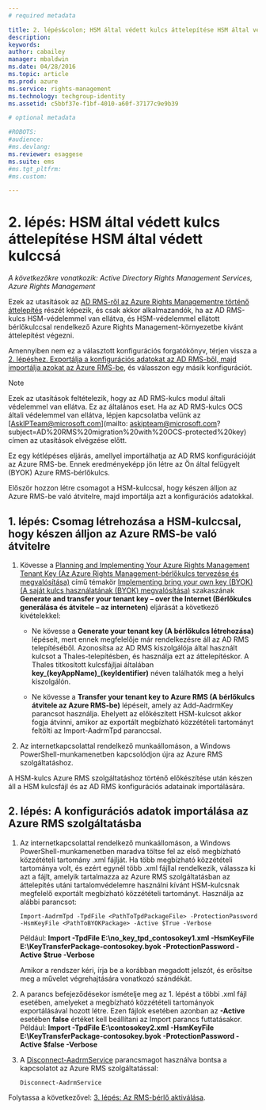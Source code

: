 ```yaml
---
# required metadata

title: 2. lépés&colon; HSM által védett kulcs áttelepítése HSM által védett kulccsá | Azure RMS
description:
keywords:
author: cabailey
manager: mbaldwin
ms.date: 04/28/2016
ms.topic: article
ms.prod: azure
ms.service: rights-management
ms.technology: techgroup-identity
ms.assetid: c5bbf37e-f1bf-4010-a60f-37177c9e9b39

# optional metadata

#ROBOTS:
#audience:
#ms.devlang:
ms.reviewer: esaggese
ms.suite: ems
#ms.tgt_pltfrm:
#ms.custom:

---
```


# 2. lépés: HSM által védett kulcs áttelepítése HSM által védett kulccsá

*A következőkre vonatkozik: Active Directory Rights Management Services, Azure Rights Management*


Ezek az utasítások az [AD RMS-ről az Azure Rights Managementre történő áttelepítés](migrate-from-ad-rms-to-azure-rms.md) részét képezik, és csak akkor alkalmazandók, ha az AD RMS-kulcs HSM-védelemmel van ellátva, és HSM-védelemmel ellátott bérlőkulccsal rendelkező Azure Rights Management-környezetbe kívánt áttelepítést végezni. 

Amennyiben nem ez a választott konfigurációs forgatókönyv, térjen vissza a [2. lépéshez. Exportálja a konfigurációs adatokat az AD RMS-ből, majd importálja azokat az Azure RMS-be](migrate-from-ad-rms-to-azure-rms.md#step-2-export-configuration-data-from-ad-rms-and-import-it-to-azure-rms), és válasszon egy másik konfigurációt.

> [!NOTE]
> Ezek az utasítások feltételezik, hogy az AD RMS-kulcs modul általi védelemmel van ellátva. Ez az általános eset. Ha az AD RMS-kulcs OCS általi védelemmel van ellátva, lépjen kapcsolatba velünk az [AskIPTeam@microsoft.com](mailto: askipteam@microsoft.com?subject=AD%20RMS%20migration%20with%20OCS-protected%20key) címen az utasítások elvégzése előtt.

Ez egy kétlépéses eljárás, amellyel importálhatja az AD RMS konfigurációját az Azure RMS-be. Ennek eredményeképp jön létre az Ön által felügyelt (BYOK) Azure RMS-bérlőkulcs.

Először hozzon létre csomagot a HSM-kulccsal, hogy készen álljon az Azure RMS-be való átvitelre, majd importálja azt a konfigurációs adatokkal.

## 1. lépés: Csomag létrehozása a HSM-kulccsal, hogy készen álljon az Azure RMS-be való átvitelre

1.  Kövesse a [Planning and Implementing Your Azure Rights Management Tenant Key (Az Azure Rights Management-bérlőkulcs tervezése és megvalósítása)](plan-implement-tenant-key.md) című témakör [Implementing bring your own key (BYOK) (A saját kulcs használatának (BYOK) megvalósítása)](plan-implement-tenant-key.md#BKMK_ImplementBYOK) szakaszának **Generate and transfer your tenant key – over the Internet (Bérlőkulcs generálása és átvitele – az interneten)** eljárását a következő kivételekkel:

    -   Ne kövesse a **Generate your tenant key (A bérlőkulcs létrehozása)** lépéseit, mert ennek megfelelője már rendelkezésre áll az AD RMS telepítéséből. Azonosítsa az AD RMS kiszolgálója által használt kulcsot a Thales-telepítésben, és használja ezt az áttelepítéskor. A Thales titkosított kulcsfájljai általában **key_(keyAppName)_(keyIdentifier)** néven találhatók meg a helyi kiszolgálón.

    -   Ne kövesse a **Transfer your tenant key to Azure RMS (A bérlőkulcs átvitele az Azure RMS-be)** lépéseit, amely az Add-AadrmKey parancsot használja.  Ehelyett az előkészített HSM-kulcsot akkor fogja átvinni, amikor az exportált megbízható közzétételi tartományt feltölti az Import-AadrmTpd paranccsal.

2.  Az internetkapcsolattal rendelkező munkaállomáson, a Windows PowerShell-munkamenetben kapcsolódjon újra az Azure RMS szolgáltatáshoz.

A HSM-kulcs Azure RMS szolgáltatáshoz történő előkészítése után készen áll a HSM kulcsfájl és az AD RMS konfigurációs adatainak importálására.

## 2. lépés: A konfigurációs adatok importálása az Azure RMS szolgáltatásba

1.  Az internetkapcsolattal rendelkező munkaállomáson, a Windows PowerShell-munkamenetben maradva töltse fel az első megbízható közzétételi tartomány .xml fájlját. Ha több megbízható közzétételi tartománya volt, és ezért egynél több .xml fájllal rendelkezik, válassza ki azt a fájlt, amelyik tartalmazza az Azure RMS szolgáltatásban az áttelepítés utáni tartalomvédelemre használni kívánt HSM-kulcsnak megfelelő exportált megbízható közzétételi tartományt. Használja az alábbi parancsot:

    ```
    Import-AadrmTpd -TpdFile <PathToTpdPackageFile> -ProtectionPassword -HsmKeyFile <PathToBYOKPackage> -Active $True -Verbose
    ```
    Például: **Import -TpdFile E:\no_key_tpd_contosokey1.xml  -HsmKeyFile E:\KeyTransferPackage-contosokey.byok -ProtectionPassword -Active $true -Verbose**

    Amikor a rendszer kéri, írja be a korábban megadott jelszót, és erősítse meg a művelet végrehajtására vonatkozó szándékát.

2.  A parancs befejeződésekor ismételje meg az 1. lépést a többi .xml fájl esetében, amelyeket a megbízható közzétételi tartományok exportálásával hozott létre. Ezen fájlok esetében azonban az **-Active** esetében **false** értéket kell beállítani az Import parancs futtatásakor.  Például: **Import -TpdFile E:\contosokey2.xml -HsmKeyFile E:\KeyTransferPackage-contosokey.byok -ProtectionPassword -Active $false -Verbose**

3.  A [Disconnect-AadrmService](http://msdn.microsoft.com/library/windowsazure/dn629416.aspx) parancsmagot használva bontsa a kapcsolatot az Azure RMS szolgáltatással:

    ```
    Disconnect-AadrmService
    ```

Folytassa a következővel: [3. lépés: Az RMS-bérlő aktiválása](migrate-from-ad-rms-to-azure-rms.md#BKMK_Step3Migration).



<!--HONumber=Apr16_HO4-->


